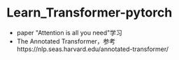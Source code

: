 # Learn_Transformer-pytorch
- paper "Attention is all you need"学习
- The Annotated Transformer，参考https://nlp.seas.harvard.edu/annotated-transformer/
